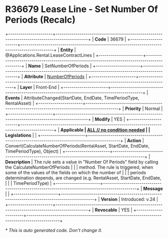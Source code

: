 ﻿---
erp.type: front-end-business-rule
erp.entity: Applications.Rental.LeaseContractLines
---

# R36679 Lease Line - Set Number Of Periods (Recalc)
+----------------------+----------------------------------------------------------------------------------------------+
| **Code**             | 36679                                                                                        |
+----------------------+----------------------------------------------------------------------------------------------+
| **Entity**           | @Applications.Rental.LeaseContractLines                                                      |
+----------------------+----------------------------------------------------------------------------------------------+
| **Name**             | SetNumberOfPeriods                                                                           |
+----------------------+----------------------------------------------------------------------------------------------+
| **Attribute**        | [NumberOfPeriods](../entities/Applications.Rental.LeaseContractLines.md#numberofperiods)     |
+----------------------+----------------------------------------------------------------------------------------------+
| **Layer**            | Front-End                                                                                    |
+----------------------+----------------------------------------------------------------------------------------------+
| **Events**           | AttributeChanged(StartDate, EndDate, TimePeriodType, RentalAsset)                            |
+----------------------+----------------------------------------------------------------------------------------------+
| **Priority**         | Normal                                                                                       |
+----------------------+----------------------------------------------------------------------------------------------+
| **Modify**           | YES                                                                                          |
+----------------------+----------------------------------------------------------------------------------------------+
| **Applicable         | [ALL // no condition needed](xref:applicable-legislations)                                   |
| Legislations**       |                                                                                              |
+----------------------+----------------------------------------------------------------------------------------------+
| **Action**           | Convert(CalculateNumberOfPeriods(RentalAsset, StartDate, EndDate, TimePeriodType), Object)   |
+----------------------+----------------------------------------------------------------------------------------------+
| **Description**      | The rule sets a value in "Number Of Periods" field by calling the CalculateNumberOfPeriods   |
|                      | method. The rule is triggered, when some of the values of the fields on which the number of  |
|                      | periods determination depends, are changed (e.g. RentalAsset, StartDate, EndDate,            |
|                      | TimePeriodType)                                                                              |
+----------------------+----------------------------------------------------------------------------------------------+
| **Message**          |                                                                                              |
+----------------------+----------------------------------------------------------------------------------------------+
| **Version**          | Introduced: v.24                                                                             |
+----------------------+----------------------------------------------------------------------------------------------+
| **Revocable**        | YES                                                                                          |
+----------------------+----------------------------------------------------------------------------------------------+

*\* This is auto generated code. Don't change it.*
